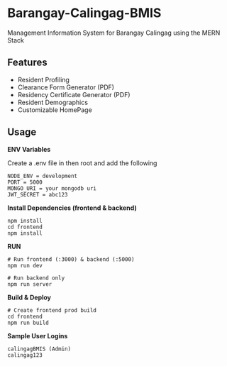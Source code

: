 # Barangay-Calingag-BMIS
Management Information System for Barangay Calingag using the MERN Stack

## Features 
- Resident Profiling
- Clearance Form Generator (PDF)
- Residency Certificate Generator (PDF)
- Resident Demographics
- Customizable HomePage

## Usage
**ENV Variables**

Create a .env file in then root and add the following
```
NODE_ENV = development
PORT = 5000
MONGO_URI = your mongodb uri
JWT_SECRET = abc123
```
**Install Dependencies (frontend & backend)**

```
npm install
cd frontend
npm install
```

**RUN**

```
# Run frontend (:3000) & backend (:5000)
npm run dev

# Run backend only
npm run server
```

**Build & Deploy**

```
# Create frontend prod build
cd frontend
npm run build
```

**Sample User Logins**

```
calingagBMIS (Admin)
calingag123
```

